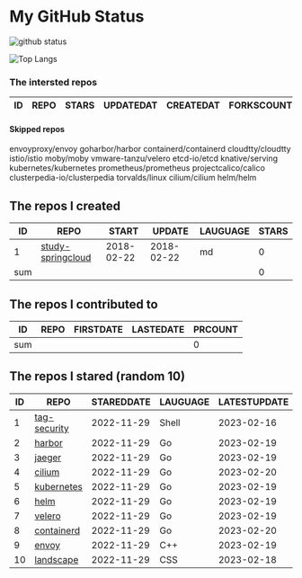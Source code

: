 # My GitHub Status

<img src="https://github-readme-stats-1.yihong0618.vercel.app/api?username=daoqingniu&show_icons=true&&&hide_title=true&count_private=true" alt="github status" />

![Top Langs](https://github-readme-stats-1.yihong0618.vercel.app/api/top-langs/?username=daoqingniu&layout=compact)

<!--START_SECTION:github_repos-->
### The intersted repos
| ID | REPO | STARS | UPDATEDAT | CREATEDAT | FORKSCOUNT | DESCRIPTIONS |
|----|------|-------|-----------|-----------|------------|--------------|



#### Skipped repos
envoyproxy/envoy
goharbor/harbor
containerd/containerd
cloudtty/cloudtty
istio/istio
moby/moby
vmware-tanzu/velero
etcd-io/etcd
knative/serving
kubernetes/kubernetes
prometheus/prometheus
projectcalico/calico
clusterpedia-io/clusterpedia
torvalds/linux
cilium/cilium
helm/helm<!--END_SECTION:github_repos-->

<!--START_SECTION:my_github-->
## The repos I created
| ID  |                                 REPO                                 |   START    |   UPDATE   | LAUGUAGE | STARS |
|-----|----------------------------------------------------------------------|------------|------------|----------|-------|
|   1 | [study-springcloud](https://github.com/daoqingniu/study-springcloud) | 2018-02-22 | 2018-02-22 | md       |     0 |
| sum |                                                                      |            |            |          |     0 |

## The repos I contributed to
| ID  | REPO | FIRSTDATE | LASTEDATE | PRCOUNT |
|-----|------|-----------|-----------|---------|
| sum |      |           |           |       0 |

## The repos I stared (random 10)
| ID |                          REPO                          | STAREDDATE | LAUGUAGE | LATESTUPDATE |
|----|--------------------------------------------------------|------------|----------|--------------|
|  1 | [tag-security](https://github.com/cncf/tag-security)   | 2022-11-29 | Shell    | 2023-02-16   |
|  2 | [harbor](https://github.com/goharbor/harbor)           | 2022-11-29 | Go       | 2023-02-19   |
|  3 | [jaeger](https://github.com/jaegertracing/jaeger)      | 2022-11-29 | Go       | 2023-02-19   |
|  4 | [cilium](https://github.com/cilium/cilium)             | 2022-11-29 | Go       | 2023-02-20   |
|  5 | [kubernetes](https://github.com/kubernetes/kubernetes) | 2022-11-29 | Go       | 2023-02-19   |
|  6 | [helm](https://github.com/helm/helm)                   | 2022-11-29 | Go       | 2023-02-19   |
|  7 | [velero](https://github.com/vmware-tanzu/velero)       | 2022-11-29 | Go       | 2023-02-19   |
|  8 | [containerd](https://github.com/containerd/containerd) | 2022-11-29 | Go       | 2023-02-20   |
|  9 | [envoy](https://github.com/envoyproxy/envoy)           | 2022-11-29 | C++      | 2023-02-19   |
| 10 | [landscape](https://github.com/cncf/landscape)         | 2022-11-29 | CSS      | 2023-02-18   |

<!--END_SECTION:my_github-->

